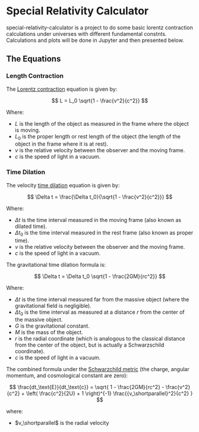 
# Special Relativity Calculator

special-relativity-calculator is a project to do some basic lorentz contraction calculations under universes with different fundamental constnts. Calculations and plots will be done in Jupyter and then presented below.

## The Equations

### Length Contraction

The [Lorentz contraction](https://en.wikipedia.org/wiki/Lorentz_transformation) equation is given by:

$$ L = L_0 \sqrt{1 - \frac{v^2}{c^2}} $$

Where:

- $L$ is the length of the object as measured in the frame where the object is moving.
- $L_0$ is the proper length or rest length of the object (the length of the object in the frame where it is at rest).
- $v$ is the relative velocity between the observer and the moving frame.
- $c$ is the speed of light in a vacuum.

### Time Dilation

The velocity [time dilation](https://en.wikipedia.org/wiki/Time_dilation) equation is given by:

$$ \Delta t = \frac{\Delta t_0}{\sqrt{1 - \frac{v^2}{c^2}}} $$

Where:

- $\Delta t$ is the time interval measured in the moving frame (also known as dilated time).
- $\Delta t_0$ is the time interval measured in the rest frame (also known as proper time).
- $v$ is the relative velocity between the observer and the moving frame.
- $c$ is the speed of light in a vacuum.

The gravitational time dilation formula is:

$$ \Delta t = \Delta t_0 \sqrt{1 - \frac{2GM}{rc^2}} $$

Where:

- $\Delta t$ is the time interval measured far from the massive object (where the gravitational field is negligible).
- $\Delta t_0$ is the time interval as measured at a distance $r$ from the center of the massive object.
- $G$ is the gravitational constant.
- $M$ is the mass of the object.
- $r$ is the radial coordinate (which is analogous to the classical distance from the center of the object, but is actually a Schwarzschild coordinate).
- $c$ is the speed of light in a vacuum.

The combined formula under the [Schwarzchild metric](https://en.wikipedia.org/wiki/Schwarzschild_metric) (the charge, angular momentum, and cosmological constant are zero):

$$ \frac{dt_\text{E}}{dt_\text{c}} = \sqrt{ 1 - \frac{2GM}{rc^2} - \frac{v^2}{c^2} + \left( \frac{c^2}{2U} + 1 \right)^{-1} \frac{{v_\shortparallel}^2}{c^2} } $$

where:
- $v_\shortparallel$ is the radial velocity
